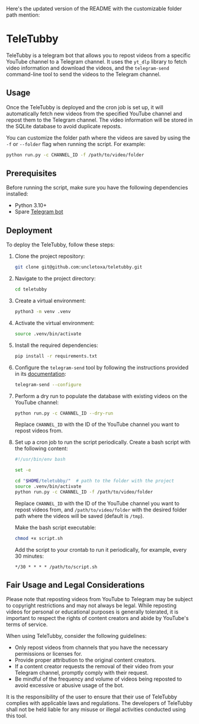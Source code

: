 Here's the updated version of the README with the customizable folder path mention:

# TeleTubby

TeleTubby is a telegram bot that allows you to repost videos from a specific YouTube channel to a Telegram channel. It uses the `yt_dlp` library to fetch video information and download the videos, and the `telegram-send` command-line tool to send the videos to the Telegram channel.

## Usage

Once the TeleTubby is deployed and the cron job is set up, it will automatically fetch new videos from the specified YouTube channel and repost them to the Telegram channel. The video information will be stored in the SQLite database to avoid duplicate reposts.

You can customize the folder path where the videos are saved by using the `-f` or `--folder` flag when running the script. For example:
```bash
python run.py -c CHANNEL_ID -f /path/to/video/folder
```

## Prerequisites

Before running the script, make sure you have the following dependencies installed:

- Python 3.10+
- Spare [Telegram bot](https://core.telegram.org/bots#how-do-i-create-a-bot)

## Deployment

To deploy the TeleTubby, follow these steps:

1. Clone the project repository:
   ```bash
   git clone git@github.com:uncletoxa/teletubby.git
   ```

2. Navigate to the project directory:
   ```bash
   cd teletubby
   ```

3. Create a virtual environment:
   ```bash
   python3 -m venv .venv
   ```

4. Activate the virtual environment:
   ```bash
   source .venv/bin/activate
   ```

5. Install the required dependencies:
   ```bash
   pip install -r requirements.txt
   ```

6. Configure the `telegram-send` tool by following the instructions provided in its [documentation](https://github.com/rahiel/telegram-send?tab=readme-ov-file#installation):
   ```bash
   telegram-send --configure
   ```

7. Perform a dry run to populate the database with existing videos on the YouTube channel:
   ```bash
   python run.py -c CHANNEL_ID --dry-run
   ```
   Replace `CHANNEL_ID` with the ID of the YouTube channel you want to repost videos from.

8. Set up a cron job to run the script periodically. Create a bash script with the following content:
   ```bash
   #!/usr/bin/env bash

   set -e

   cd "$HOME/teletubby/"  # path to the folder with the project
   source .venv/bin/activate
   python run.py -c CHANNEL_ID -f /path/to/video/folder
   ```
   Replace `CHANNEL_ID` with the ID of the YouTube channel you want to repost videos from, and `/path/to/video/folder` with the desired folder path where the videos will be saved (default is `/tmp`).

   Make the bash script executable:
   ```bash
   chmod +x script.sh
   ```

   Add the script to your crontab to run it periodically, for example, every 30 minutes:
   ```
   */30 * * * * /path/to/script.sh
   ```

## Fair Usage and Legal Considerations

Please note that reposting videos from YouTube to Telegram may be subject to copyright restrictions and may not always be legal. While reposting videos for personal or educational purposes is generally tolerated, it is important to respect the rights of content creators and abide by YouTube's terms of service.

When using TeleTubby, consider the following guidelines:

* Only repost videos from channels that you have the necessary permissions or licenses for.
* Provide proper attribution to the original content creators.
* If a content creator requests the removal of their video from your Telegram channel, promptly comply with their request.
* Be mindful of the frequency and volume of videos being reposted to avoid excessive or abusive usage of the bot.

It is the responsibility of the user to ensure that their use of TeleTubby complies with applicable laws and regulations. The developers of TeleTubby shall not be held liable for any misuse or illegal activities conducted using this tool.